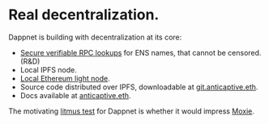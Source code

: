 # Real decentralization.

Dappnet is building with decentralization at its core:

* [Secure verifiable RPC lookups](https://github.com/liamzebedee/eth-verifiable-rpc) for ENS names, that cannot be censored. (R\&D)
* Local IPFS node.
* [Local Ethereum light node](https://github.com/gliss-co/dappnet-features/issues/4).
* Source code distributed over IPFS, downloadable at [git.anticaptive.eth](https://git.anticaptive.eth.limo).
* Docs available at [anticaptive.eth](https://anticaptive.eth.limo).

The motivating [litmus test](https://en.wikipedia.org/wiki/Litmus\_test\_\(politics\)) for Dappnet is whether it would impress [Moxie](https://www.cryptologie.net/article/548/in-response-to-moxies-doubts-on-web3/).

